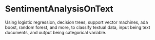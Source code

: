 # SentimentAnalysisOnText
Using logistic regression, decision trees, support vector machines, ada boost, random forest, and more, to classify textual data, input being text documents, and output being categorical variable.
